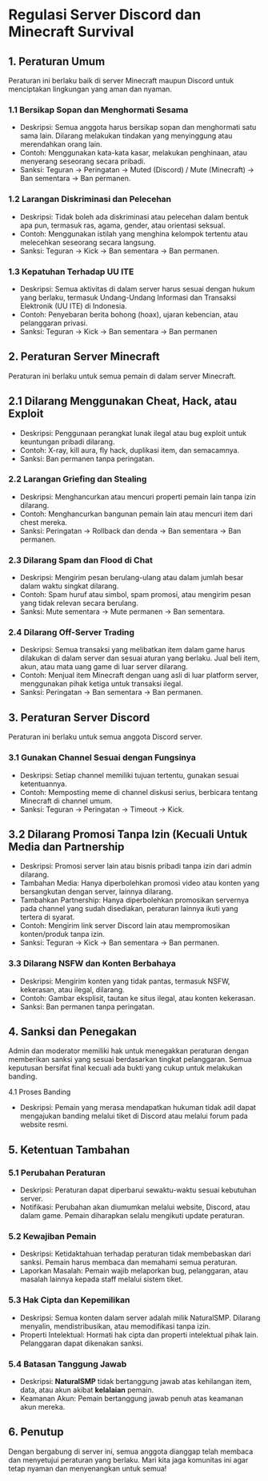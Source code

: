 # Regulasi Server Discord dan Minecraft Survival

## 1. Peraturan Umum

Peraturan ini berlaku baik di server Minecraft maupun Discord untuk menciptakan lingkungan yang aman dan nyaman.

### 1.1 Bersikap Sopan dan Menghormati Sesama
- Deskripsi: Semua anggota harus bersikap sopan dan menghormati satu sama lain. Dilarang melakukan tindakan yang menyinggung atau merendahkan orang lain.
- Contoh: Menggunakan kata-kata kasar, melakukan penghinaan, atau menyerang seseorang secara pribadi.
- Sanksi: Teguran → Peringatan → Muted (Discord) / Mute (Minecraft) → Ban sementara → Ban permanen.

### 1.2 Larangan Diskriminasi dan Pelecehan
- Deskripsi: Tidak boleh ada diskriminasi atau pelecehan dalam bentuk apa pun, termasuk ras, agama, gender, atau orientasi seksual.
- Contoh: Menggunakan istilah yang menghina kelompok tertentu atau melecehkan seseorang secara langsung.
- Sanksi: Teguran → Kick → Ban sementara → Ban permanen.

### 1.3 Kepatuhan Terhadap UU ITE
- Deskripsi: Semua aktivitas di dalam server harus sesuai dengan hukum yang berlaku, termasuk Undang-Undang Informasi dan Transaksi Elektronik (UU ITE) di Indonesia.
- Contoh: Penyebaran berita bohong (hoax), ujaran kebencian, atau pelanggaran privasi.
- Sanksi: Teguran → Kick → Ban sementara → Ban permanen

## 2. Peraturan Server Minecraft

Peraturan ini berlaku untuk semua pemain di dalam server Minecraft.

## 2.1 Dilarang Menggunakan Cheat, Hack, atau Exploit
- Deskripsi: Penggunaan perangkat lunak ilegal atau bug exploit untuk keuntungan pribadi dilarang.
- Contoh: X-ray, kill aura, fly hack, duplikasi item, dan semacamnya.
- Sanksi: Ban permanen tanpa peringatan.

### 2.2 Larangan Griefing dan Stealing
- Deskripsi: Menghancurkan atau mencuri properti pemain lain tanpa izin dilarang.
- Contoh: Menghancurkan bangunan pemain lain atau mencuri item dari chest mereka.
- Sanksi: Peringatan → Rollback dan denda → Ban sementara → Ban permanen.

### 2.3 Dilarang Spam dan Flood di Chat
- Deskripsi: Mengirim pesan berulang-ulang atau dalam jumlah besar dalam waktu singkat dilarang.
- Contoh: Spam huruf atau simbol, spam promosi, atau mengirim pesan yang tidak relevan secara berulang.
- Sanksi: Mute sementara → Mute permanen → Ban sementara.

### 2.4 Dilarang Off-Server Trading
- Deskripsi: Semua transaksi yang melibatkan item dalam game harus dilakukan di dalam server dan sesuai aturan yang berlaku. Jual beli item, akun, atau mata uang game di luar server dilarang.
- Contoh: Menjual item Minecraft dengan uang asli di luar platform server, menggunakan pihak ketiga untuk transaksi ilegal.
- Sanksi: Peringatan → Ban sementara → Ban permanen.

## 3. Peraturan Server Discord

Peraturan ini berlaku untuk semua anggota Discord server.

### 3.1 Gunakan Channel Sesuai dengan Fungsinya
- Deskripsi: Setiap channel memiliki tujuan tertentu, gunakan sesuai ketentuannya.
- Contoh: Memposting meme di channel diskusi serius, berbicara tentang Minecraft di channel umum.
- Sanksi: Teguran → Peringatan → Timeout → Kick.

## 3.2 Dilarang Promosi Tanpa Izin (Kecuali Untuk Media dan Partnership
- Deskripsi: Promosi server lain atau bisnis pribadi tanpa izin dari admin dilarang.
 - Tambahan Media: Hanya diperbolehkan promosi video atau konten yang bersangkutan dengan server, lainnya dilarang.
 - Tambahkan Partnership: Hanya diperbolehkan promosikan servernya pada channel yang sudah disediakan, peraturan lainnya ikuti yang tertera di syarat.
- Contoh: Mengirim link server Discord lain atau mempromosikan konten/produk tanpa izin.
- Sanksi: Teguran → Kick → Ban sementara → Ban permanen.

### 3.3 Dilarang NSFW dan Konten Berbahaya
- Deskripsi: Mengirim konten yang tidak pantas, termasuk NSFW, kekerasan, atau ilegal, dilarang.
- Contoh: Gambar eksplisit, tautan ke situs ilegal, atau konten kekerasan.
- Sanksi: Ban permanen tanpa peringatan.

## 4. Sanksi dan Penegakan

Admin dan moderator memiliki hak untuk menegakkan peraturan dengan memberikan sanksi yang sesuai berdasarkan tingkat pelanggaran. Semua keputusan bersifat final kecuali ada bukti yang cukup untuk melakukan banding.

4.1 Proses Banding

- Deskripsi: Pemain yang merasa mendapatkan hukuman tidak adil dapat mengajukan banding melalui tiket di Discord atau melalui forum pada website resmi.

## 5. Ketentuan Tambahan

### 5.1 Perubahan Peraturan
- Deskripsi: Peraturan dapat diperbarui sewaktu-waktu sesuai kebutuhan server.
- Notifikasi: Perubahan akan diumumkan melalui website, Discord, atau dalam game. Pemain diharapkan selalu mengikuti update peraturan.

### 5.2 Kewajiban Pemain
- Deskripsi: Ketidaktahuan terhadap peraturan tidak membebaskan dari sanksi. Pemain harus membaca dan memahami semua peraturan.
- Laporkan Masalah: Pemain wajib melaporkan bug, pelanggaran, atau masalah lainnya kepada staff melalui sistem tiket.

### 5.3 Hak Cipta dan Kepemilikan
- Deskripsi: Semua konten dalam server adalah milik NaturalSMP. Dilarang menyalin, mendistribusikan, atau memodifikasi tanpa izin.
- Properti Intelektual: Hormati hak cipta dan properti intelektual pihak lain. Pelanggaran dapat dikenakan sanksi.

### 5.4 Batasan Tanggung Jawab
- Deskripsi: **NaturalSMP** tidak bertanggung jawab atas kehilangan item, data, atau akun akibat **kelalaian** pemain.
- Keamanan Akun: Pemain bertanggung jawab penuh atas keamanan akun mereka.

## 6. Penutup

Dengan bergabung di server ini, semua anggota dianggap telah membaca dan menyetujui peraturan yang berlaku. Mari kita jaga komunitas ini agar tetap nyaman dan menyenangkan untuk semua!
